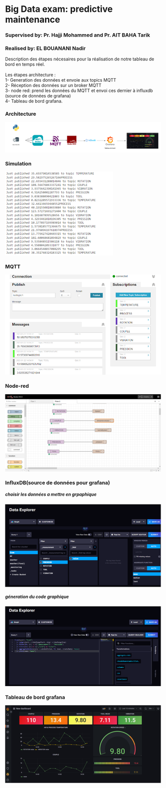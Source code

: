 # Big Data exam: predictive maintenance
### Supervised by: Pr. Hajji Mohammed and Pr. AIT BAHA Tarik
### Realised by: EL BOUANANI Nadir

Description des étapes nécesaires pour la réalisation de notre tableau de bord  en temps réel.</br></br>
 Les étapes architecture :</br>
1- Generation des données et envoie aux topics MQTT</br>
2-  Réception des données sur un broker MQTT</br>
3- node red: prend les données du MQTT et envoi ces dernier à influxdb</br>
(source de données de grafana)</br>
4- Tableau de bord grafana.</br>

### Architecture

![alt text](https://github.com/nadir1805/big-data-exam/blob/main/architecture%20examen.png)

### Simulation

![alt text](https://github.com/nadir1805/big-data-exam/blob/main/simulation.PNG)

### MQTT

![alt text](https://github.com/nadir1805/big-data-exam/blob/main/MQTT.png)

### Node-red

![alt text](https://github.com/nadir1805/big-data-exam/blob/main/Node-Red.png)

### InfluxDB(source de données pour grafana)

##### choisir les données a mettre en grpaphique 

![alt text](https://github.com/nadir1805/big-data-exam/blob/main/InfluxDB.png)

##### géneration du code graphique

![alt text](https://github.com/nadir1805/big-data-exam/blob/main/InfluxDB2.png)

### Tableau de bord grafana

![alt text](https://github.com/nadir1805/big-data-exam/blob/main/GRAFANA.png)
